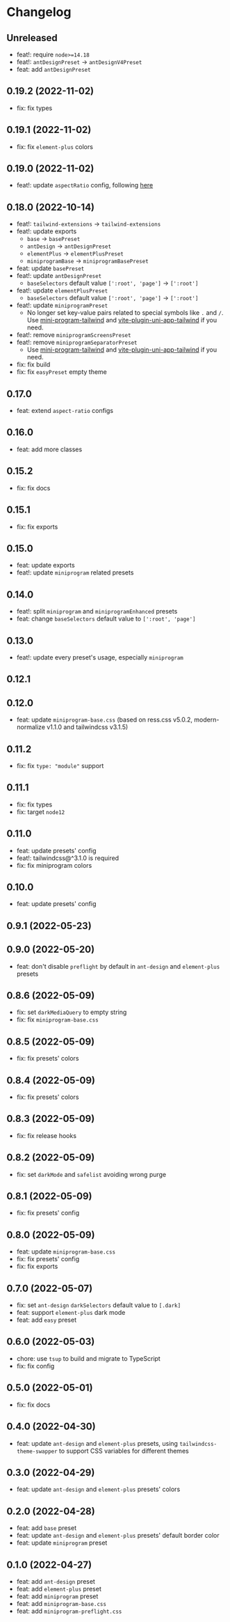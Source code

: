 # Changelog

## Unreleased

- feat!: require `node>=14.18`
- feat!: `antDesignPreset` -> `antDesignV4Preset`
- feat: add `antDesignPreset`

## 0.19.2 (2022-11-02)

- fix: fix types

## 0.19.1 (2022-11-02)

- fix: fix `element-plus` colors

## 0.19.0 (2022-11-02)

- feat!: update `aspectRatio` config, following [here](https://github.com/tailwindlabs/tailwindcss-aspect-ratio#compatibility-with-default-aspect-ratio-utilities)

## 0.18.0 (2022-10-14)

- feat!: `tailwind-extensions` -> `tailwind-extensions`
- feat!: update exports
  - `base` -> `basePreset`
  - `antDesign` -> `antDesignPreset`
  - `elementPlus` -> `elementPlusPreset`
  - `miniprogramBase` -> `miniprogramBasePreset`
- feat: update `basePreset`
- feat!: update `antDesignPreset`
  - `baseSelectors` default value `[':root', 'page']` -> `[':root']`
- feat!: update `elementPlusPreset`
  - `baseSelectors` default value `[':root', 'page']` -> `[':root']`
- feat!: update `miniprogramPreset`
  - No longer set key-value pairs related to special symbols like `.` and `/`. Use [mini-program-tailwind](https://github.com/dcasia/mini-program-tailwind) and [vite-plugin-uni-app-tailwind](https://github.com/ModyQyW/uni-helper/tree/main/packages/vite-plugin-uni-app-tailwind) if you need.
- feat!: remove `miniprogramScreensPreset`
- feat!: remove `miniprogramSeparatorPreset`
  - Use [mini-program-tailwind](https://github.com/dcasia/mini-program-tailwind) and [vite-plugin-uni-app-tailwind](https://github.com/ModyQyW/uni-helper/tree/main/packages/vite-plugin-uni-app-tailwind) if you need.
- fix: fix build
- fix: fix `easyPreset` empty theme

## 0.17.0

- feat: extend `aspect-ratio` configs

## 0.16.0

- feat: add more classes

## 0.15.2

- fix: fix docs

## 0.15.1

- fix: fix exports

## 0.15.0

- feat: update exports
- feat!: update `miniprogram` related presets

## 0.14.0

- feat!: split `miniprogram` and `miniprogramEnhanced` presets
- feat: change `baseSelectors` default value to `[':root', 'page']`

## 0.13.0

- feat!: update every preset's usage, especially `miniprogram`

## 0.12.1

## 0.12.0

- feat: update `miniprogram-base.css` (based on ress.css v5.0.2, modern-normalize v1.1.0 and tailwindcss v3.1.5)

## 0.11.2

- fix: fix `type: "module"` support

## 0.11.1

- fix: fix types
- fix: target `node12`

## 0.11.0

- feat: update presets' config
- feat!: tailwindcss@^3.1.0 is required
- fix: fix miniprogram colors

## 0.10.0

- feat: update presets' config

## 0.9.1 (2022-05-23)

## 0.9.0 (2022-05-20)

- feat: don't disable `preflight` by default in `ant-design` and `element-plus` presets

## 0.8.6 (2022-05-09)

- fix: set `darkMediaQuery` to empty string
- fix: fix `miniprogram-base.css`

## 0.8.5 (2022-05-09)

- fix: fix presets' colors

## 0.8.4 (2022-05-09)

- fix: fix presets' colors

## 0.8.3 (2022-05-09)

- fix: fix release hooks

## 0.8.2 (2022-05-09)

- fix: set `darkMode` and `safelist` avoiding wrong purge

## 0.8.1 (2022-05-09)

- fix: fix presets' config

## 0.8.0 (2022-05-09)

- feat: update `miniprogram-base.css`
- fix: fix presets' config
- fix: fix exports

## 0.7.0 (2022-05-07)

- fix: set `ant-design` `darkSelectors` default value to `[.dark]`
- feat: support `element-plus` dark mode
- feat: add `easy` preset

## 0.6.0 (2022-05-03)

- chore: use `tsup` to build and migrate to TypeScript
- fix: fix config

## 0.5.0 (2022-05-01)

- fix: fix docs

## 0.4.0 (2022-04-30)

- feat: update `ant-design` and `element-plus` presets, using `tailwindcss-theme-swapper` to support CSS variables for different themes

## 0.3.0 (2022-04-29)

- feat: update `ant-design` and `element-plus` presets' colors

## 0.2.0 (2022-04-28)

- feat: add `base` preset
- feat: update `ant-design` and `element-plus` presets' default border color
- feat: update `miniprogram` preset

## 0.1.0 (2022-04-27)

- feat: add `ant-design` preset
- feat: add `element-plus` preset
- feat: add `miniprogram` preset
- feat: add `miniprogram-base.css`
- feat: add `miniprogram-preflight.css`
